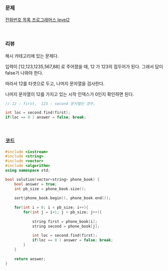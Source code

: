 ### 문제

[전화번호 목록  프로그래머스 level2](https://programmers.co.kr/learn/courses/30/lessons/42577)

</br>

### 리뷰

해시 카테고리에 있는 문제다. 

입력이 [12,123,1235,567,88]  로 주어졌을 때,  12 가 123의 접두어가 된다. 그래서 답이 false가 나와야 한다. 

따라서 12를 타겟으로 두고, 나머지 문자열을 검사한다. 

나머지 문자열이 12를 가지고 있는 시작 인덱스가 0인지 확인하면 된다. 

```c++
// 12 : first,  123 : second 문자열인 경우, 

int loc = second.find(first);
if(loc == 0 ) answer = false; break; 
```



</br>

### 코드 

```c++
#include <iostream>
#include <string>
#include <vector>
#include <algorithm>
using namespace std;

bool solution(vector<string> phone_book) {
    bool answer = true;
    int pb_size = phone_book.size();
    
    sort(phone_book.begin(), phone_book.end());
    
    for(int i = 0; i < pb_size; i++){
        for(int j = i+1; j < pb_size; j++){
            
            string first = phone_book[i];
            string second = phone_book[j];
            
            int loc = second.find(first);
            if(loc == 0 ) answer = false; break;
        }    
    }
    
    return answer;
}
```

</br>


